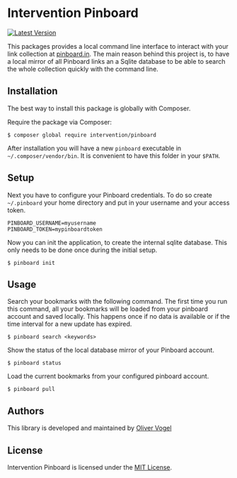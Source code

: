 # Intervention Pinboard

[![Latest Version](https://img.shields.io/packagist/v/intervention/pinboard.svg)](https://packagist.org/packages/intervention/pinboard)

This packages provides a local command line interface to interact with your
link collection at [pinboard.in](https://pinboard.in/). The main reason behind
this project is, to have a local mirror of all Pinboard links an a Sqlite
database to be able to search the whole collection quickly with the command
line.

## Installation

The best way to install this package is globally with Composer.

Require the package via Composer:

    $ composer global require intervention/pinboard

After installation you will have a new `pinboard` executable in
`~/.composer/vendor/bin`. It is convenient to have this folder in your `$PATH`.

## Setup

Next you have to configure your Pinboard credentials. To do so create
`~/.pinboard` your home directory and put in your username and your access
token.

```
PINBOARD_USERNAME=myusername
PINBOARD_TOKEN=mypinboardtoken
```

Now you can init the application, to create the internal sqlite database. This
only needs to be done once during the initial setup.

    $ pinboard init

## Usage

Search your bookmarks with the following command. The first time you run this
command, all your bookmarks will be loaded from your pinboard account and saved
locally. This happens once if no data is available or if the time interval for
a new update has expired.

    $ pinboard search <keywords>

Show the status of the local database mirror of your Pinboard account.

    $ pinboard status

Load the current bookmarks from your configured pinboard account.

    $ pinboard pull

## Authors

This library is developed and maintained by [Oliver Vogel](https://intervention.io)

## License

Intervention Pinboard is licensed under the [MIT License](LICENSE).
